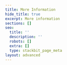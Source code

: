 ```yaml
---
title: More Information
hide_title: true
excerpt: More information
sections: []
seo:
  title: ''
  description: ''
  robots: []
  extra: []
  type: stackbit_page_meta
layout: advanced
---
```

